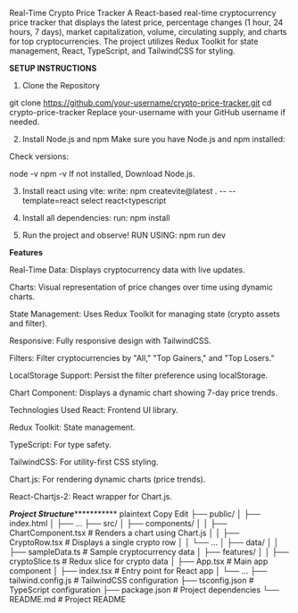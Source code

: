 Real-Time Crypto Price Tracker
A React-based real-time cryptocurrency price tracker that displays the latest price, percentage changes (1 hour, 24 hours, 7 days), market capitalization, volume, circulating supply, and charts for top cryptocurrencies. The project utilizes Redux Toolkit for state management, React, TypeScript, and TailwindCSS for styling.



**SETUP INSTRUCTIONS**

1. Clone the Repository

git clone https://github.com/your-username/crypto-price-tracker.git
cd crypto-price-tracker
Replace your-username with your GitHub username if needed.

2. Install Node.js and npm
Make sure you have Node.js and npm installed:

Check versions:

node -v
npm -v
If not installed, Download Node.js.

3. Install react using vite:
write: npm createvite@latest . -- --template=react
select react<typescript

4. Install all dependencies: 
run: npm install

5. Run the project and observe!
RUN USING: npm run dev




**Features**


Real-Time Data: Displays cryptocurrency data with live updates.

Charts: Visual representation of price changes over time using dynamic charts.

State Management: Uses Redux Toolkit for managing state (crypto assets and filter).

Responsive: Fully responsive design with TailwindCSS.

Filters: Filter cryptocurrencies by "All," "Top Gainers," and "Top Losers."

LocalStorage Support: Persist the filter preference using localStorage.

Chart Component: Displays a dynamic chart showing 7-day price trends.

Technologies Used
React: Frontend UI library.

Redux Toolkit: State management.

TypeScript: For type safety.

TailwindCSS: For utility-first CSS styling.

Chart.js: For rendering dynamic charts (price trends).

React-Chartjs-2: React wrapper for Chart.js.

***************************************************************************Project Structure**************************************************************************************
plaintext
Copy
Edit
├── public/
│   ├── index.html
│   ├── ...
├── src/
│   ├── components/
│   │   ├── ChartComponent.tsx          # Renders a chart using Chart.js
│   │   ├── CryptoRow.tsx              # Displays a single crypto row
│   │   └── ...
│   ├── data/
│   │   ├── sampleData.ts              # Sample cryptocurrency data
│   ├── features/
│   │   ├── cryptoSlice.ts             # Redux slice for crypto data
│   ├── App.tsx                        # Main app component
│   ├── index.tsx                      # Entry point for React app
│   └── ...
├── tailwind.config.js                 # TailwindCSS configuration
├── tsconfig.json                      # TypeScript configuration
├── package.json                       # Project dependencies
└── README.md                          # Project README
